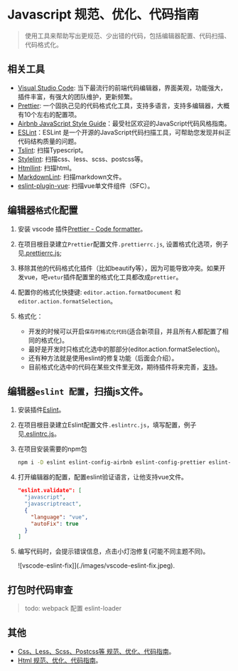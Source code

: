 # Javascript 规范、优化、代码指南

> 使用工具来帮助写出更规范、少出错的代码，包括编辑器配置、代码扫描、代码格式化。

## 相关工具

- [Visual Studio Code](https://code.visualstudio.com/): 当下最流行的前端代码编辑器，界面美观，功能强大，插件丰富，有强大的团队维护，更新频繁。
- [Prettier](https://prettier.io/): 一个固执己见的代码格式化工具，支持多语言，支持多编辑器，大概有10个左右的配置项。
- [Airbnb JavaScript Style Guide](https://github.com/airbnb/javascript)：最受社区欢迎的JavaScript代码风格指南。
- [ESLint](https://eslint.org/)：ESLint 是一个开源的JavaScript代码扫描工具，可帮助您发现并纠正代码结构质量的问题。
- [Tslint](https://github.com/palantir/tslint): 扫描Typescript。
- [Stylelint](https://github.com/stylelint/stylelint): 扫描css、less、scss、postcss等。
- [Htmllint](https://github.com/htmllint/htmllint): 扫描html。
- [MarkdownLint](https://github.com/markdownlint/markdownlint): 扫描markdown文件。
- [eslint-plugin-vue](https://github.com/vuejs/eslint-plugin-vue): 扫描vue单文件组件（SFC）。

## 编辑器`格式化`配置

1. 安装 vscode 插件[Prettier - Code formatter](https://marketplace.visualstudio.com/items?itemName=esbenp.prettier-vscode)。

2. 在项目根目录建立`Prettier`配置文件`.prettierrc.js`, 设置格式化选项，例子见[.prettierrc.js](../.prettierrc.js);

3. 移除其他的代码格式化插件（比如beautify等），因为可能导致冲突。如果开发vue，吧`vetur`插件配置里的格式化工具都改成`prettier`。

4. 配置你的格式化快捷键: `editor.action.formatDocument` 和 `editor.action.formatSelection`。

5. 格式化：

    - 开发的时候可以开启`保存时格式化代码`(适合新项目，并且所有人都配置了相同的格式化)。
    - 最好是开发时只格式化选中的那部分(editor.action.formatSelection)。
    - 还有种方法就是使用eslint的修复功能（后面会介绍）。
    - 目前格式化选中的代码在某些文件里无效，期待插件将来完善，[支持](https://github.com/prettier/prettier-vscode/blob/v1.6.1/src/utils.ts#L42-L51)。

## 编辑器`eslint 配置`，扫描js文件。

1. 安装插件[Eslint](https://marketplace.visualstudio.com/items?itemName=dbaeumer.vscode-eslint)。

2. 在项目根目录建立Eslint配置文件`.eslintrc.js`，填写配置，例子见[.eslintrc.js](../.eslintrc.js)。

3. 在项目安装需要的npm包

    ```sh
    npm i -D eslint eslint-config-airbnb eslint-config-prettier eslint-plugin-import eslint-plugin-jsx-a11y eslint-plugin-prettier eslint-plugin-react eslint-plugin-vue eslint-plugin-babel prettier babel-eslint 
    ```
4. 打开编辑器的配置，配置eslint验证语言，让他支持vue文件。

    ```json
    "eslint.validate": [
      "javascript",
      "javascriptreact",
      {
        "language": "vue",
        "autoFix": true
      }
    ]
    ```
5. 编写代码时，会提示错误信息，点击小灯泡修复(可能不同主题不同)。

    ![vscode-eslint-fix]](./images/vscode-eslint-fix.jpeg).

## 打包时代码审查

> todo: webpack 配置 eslint-loader

## 其他

- [Css、Less、Scss、Postcss等 规范、优化、代码指南](./code-style.md)。
- [Html 规范、优化、代码指南](./code-html.md)。